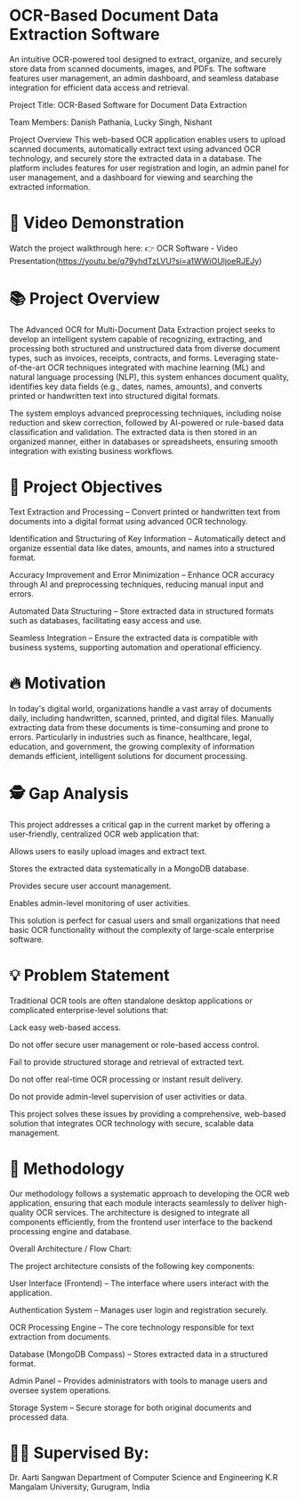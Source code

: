 # OCR-Based Document Data Extraction Software
An intuitive OCR-powered tool designed to extract, organize, and securely store data from scanned documents, images, and PDFs. The software features user management, an admin dashboard, and seamless database integration for efficient data access and retrieval.

Project Title:
OCR-Based Software for Document Data Extraction

Team Members:
Danish Pathania, Lucky Singh, Nishant

Project Overview
This web-based OCR application enables users to upload scanned documents, automatically extract text using advanced OCR technology, and securely store the extracted data in a database. The platform includes features for user registration and login, an admin panel for user management, and a dashboard for viewing and searching the extracted information.

# 🎥 Video Demonstration
Watch the project walkthrough here:
👉 OCR Software - Video Presentation(https://youtu.be/q79yhdTzLVU?si=a1WWiOUljoeRJEJy)

# 📚 Project Overview
The Advanced OCR for Multi-Document Data Extraction project seeks to develop an intelligent system capable of recognizing, extracting, and processing both structured and unstructured data from diverse document types, such as invoices, receipts, contracts, and forms. Leveraging state-of-the-art OCR techniques integrated with machine learning (ML) and natural language processing (NLP), this system enhances document quality, identifies key data fields (e.g., dates, names, amounts), and converts printed or handwritten text into structured digital formats.

The system employs advanced preprocessing techniques, including noise reduction and skew correction, followed by AI-powered or rule-based data classification and validation. The extracted data is then stored in an organized manner, either in databases or spreadsheets, ensuring smooth integration with existing business workflows.

# 🎯 Project Objectives
Text Extraction and Processing – Convert printed or handwritten text from documents into a digital format using advanced OCR technology.

Identification and Structuring of Key Information – Automatically detect and organize essential data like dates, amounts, and names into a structured format.

Accuracy Improvement and Error Minimization – Enhance OCR accuracy through AI and preprocessing techniques, reducing manual input and errors.

Automated Data Structuring – Store extracted data in structured formats such as databases, facilitating easy access and use.

Seamless Integration – Ensure the extracted data is compatible with business systems, supporting automation and operational efficiency.

# 🔥 Motivation
In today's digital world, organizations handle a vast array of documents daily, including handwritten, scanned, printed, and digital files. Manually extracting data from these documents is time-consuming and prone to errors. Particularly in industries such as finance, healthcare, legal, education, and government, the growing complexity of information demands efficient, intelligent solutions for document processing.

# 🕵️ Gap Analysis
This project addresses a critical gap in the current market by offering a user-friendly, centralized OCR web application that:

Allows users to easily upload images and extract text.

Stores the extracted data systematically in a MongoDB database.

Provides secure user account management.

Enables admin-level monitoring of user activities.

This solution is perfect for casual users and small organizations that need basic OCR functionality without the complexity of large-scale enterprise software.

# 💡 Problem Statement
Traditional OCR tools are often standalone desktop applications or complicated enterprise-level solutions that:

Lack easy web-based access.

Do not offer secure user management or role-based access control.

Fail to provide structured storage and retrieval of extracted text.

Do not offer real-time OCR processing or instant result delivery.

Do not provide admin-level supervision of user activities or data.

This project solves these issues by providing a comprehensive, web-based solution that integrates OCR technology with secure, scalable data management.

# 🚀 Methodology
Our methodology follows a systematic approach to developing the OCR web application, ensuring that each module interacts seamlessly to deliver high-quality OCR services. The architecture is designed to integrate all components efficiently, from the frontend user interface to the backend processing engine and database.

Overall Architecture / Flow Chart:

The project architecture consists of the following key components:

User Interface (Frontend) – The interface where users interact with the application.

Authentication System – Manages user login and registration securely.

OCR Processing Engine – The core technology responsible for text extraction from documents.

Database (MongoDB Compass) – Stores extracted data in a structured format.

Admin Panel – Provides administrators with tools to manage users and oversee system operations.

Storage System – Secure storage for both original documents and processed data.

# 👨‍🏫 Supervised By:
Dr. Aarti Sangwan
Department of Computer Science and Engineering
K.R Mangalam University, Gurugram, India
